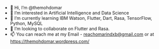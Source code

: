- 👋 Hi, I’m @themohdomar
- 👀 I’m interested in Artificial Intelligence and Data Science
- 🌱 I’m currently learning IBM Watson, Flutter, Dart, Rasa, TensorFlow, Python, MySQL
- 💞️ I’m looking to collaborate on Flutter and Rasa.
- 📫 You can reach me at my Email - reachomarindxb@gmail.com or at https://themohdomar.wordpress.com/


<!---
themohdomar/themohdomar is a ✨ special ✨ repository because its `README.md` (this file) appears on your GitHub profile.
You can click the Preview link to take a look at your changes.
--->
